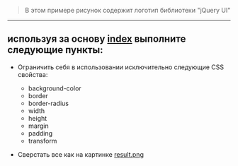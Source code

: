 > В этом примере рисунок содержит логотип библиотеки "jQuery UI"

---
## используя за основу [index](./index.html) выполните следующие пункты:


* Ограничить себя в использовании исключительно следующие CSS свойства:
  *  background-color
  *  border
  *  border-radius
  *  width
  *  height
  *  margin
  *  padding
  *  transform

* Сверстать все как на картинке [result.png](./result.png)
  
 
